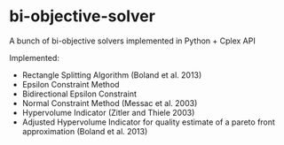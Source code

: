bi-objective-solver
===================

A bunch of bi-objective solvers implemented in Python + Cplex API

Implemented:
- Rectangle Splitting Algorithm (Boland et al. 2013)
- Epsilon Constraint Method
- Bidirectional Epsilon Constraint
- Normal Constraint Method (Messac et al. 2003)
- Hypervolume Indicator (Zitler and Thiele 2003)
- Adjusted Hypervolume Indicator for quality estimate of a pareto front approximation (Boland et al. 2013)